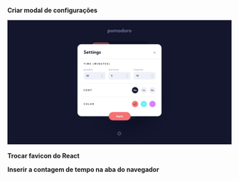 **Criar modal de configurações**

![Settings](./layout/pomodoro_settings.jpg)

**Trocar favicon do React**

**Inserir a contagem de tempo na aba do navegador**

